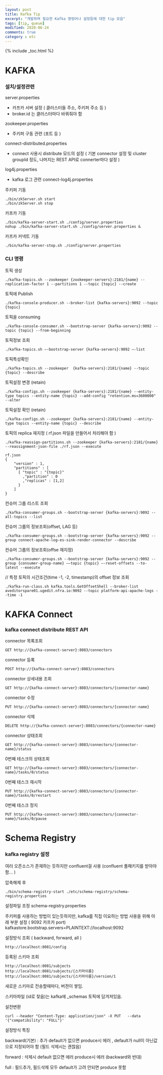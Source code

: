 ```yaml
---
layout: post
title: Kafka Tip
excerpt: "개발하며 필요한 Kafka 명렁어나 설정등에 대한 tip 모음"
tags: [tip, queue]
modified: 2020-06-24
comments: true
category : etc
---
```


{% include _toc.html %}


KAFKA
==============================

### 설치/설정관련


server.properties
- 카프카 서버 설정 ( 클러스터들 주소, 주키퍼 주소 등 )
- broker.id 는 클러스터마다 바꿔줘야 함

zookeeper.properties
- 주키퍼 구동 관련 (포트 등 )

connect-distributed.properties	
- connect 사용시 distribute 모드의 설정 ( 기본 connector 설정 및 cluster groupId 정도, 나머지는 REST API로 connerter마다 설정 )

log4j.properties
- kafka 로그 관련
connect-log4j.properties  


주키퍼 기동
~~~
./bin/zkServer.sh start
./bin/zkServer.sh stop
~~~

카프카 기동
~~~
./bin/kafka-server-start.sh ./config/server.properties
nohup ./bin/kafka-server-start.sh ./config/server.properties &
~~~

카프카 커넥트 기동
~~~
./bin/kafka-server-stop.sh ./config/server.properties
~~~


### CLI 명령

토픽 생성
~~~
./kafka-topics.sh --zookeeper {zookeeper-servers}:2181/{name} --replication-factor 1 --partitions 1 --topic {topic} --create
~~~

토픽에 Publish
~~~
./kafka-console-producer.sh --broker-list {kafka-servers}:9092 --topic {topic}
~~~

토픽을 consuming
~~~
./kafka-console-consumer.sh --bootstrap-server {kafka-servers}:9092 --topic {topic} --from-beginning
~~~


토픽정보 조회
~~~
./kafka-topics.sh —-bootstrap-server {kafka-servers}:9092 —-list
~~~

토픽특성확인
~~~
./kafka-topics.sh --zookeeper  {kafka-servers}:2181/{name} --topic {topic} --describe 
~~~


토픽설정 변경 (retain)
~~~
./kafka-configs.sh --zookeeper {kafka-servers}:2181/{name} --entity-type topics --entity-name {topic} --add-config "retention.ms=3600000" --alter
~~~


토픽설정 확인 (retain)
~~~
./kafka-configs.sh --zookeeper {kafka-servers}:2181/{name} --entity-type topics --entity-name {topic} --describe
~~~

토픽의 replica 재지정 ( rf.json 파일을 만들어서 처리해야 함 )
~~~
./kafka-reassign-partitions.sh --zookeeper {kafka-servers}:2181/{name} --reassignment-json-file ./rf.json --execute

rf.json
{
	"version" : 1,
	"partitions" : [
	  { "topic" : "{topic}"
	    ,"partition" : 0
	    ,"replicas" : [1,2]
	  }
	]
}
~~~



컨슈머 그룹 리스트 조회
~~~
./kafka-consumer-groups.sh --bootstrap-server {kafka-servers}:9092 --all-topics --list
~~~

컨슈머 그룹의 정보조회(offset, LAG 등)
~~~
./kafka-consumer-groups.sh --bootstrap-server {kafka-servers}:9092 --group connect-apache-log-es-sink-render-connector --describe
~~~

컨슈머 그룹의 정보조회(offse 재지정)
~~~
./kafka-consumer-groups.sh --bootstrap-server {kafka-servers}:9092 --group {consumer-group-name} ——topic {topic} —-reset-offsets --to-latest --execute
~~~



// 특정 토픽의 시간조건(time -1, -2, timestamp)의 offset 정보 조회
~~~
./kafka-run-class.sh kafka.tools.GetOffsetShell --broker-list aveditorspare01.ugedit.nfra.io:9092 --topic platform-api-apache-logs --time -1
~~~


KAFKA Connect
=============================

### kafka connect distribute REST API 

connector 목록조회
~~~
GET http://{kafka-connect-server}:8083/connectors
~~~

connector 등록
~~~
POST http://{kafka-connect-server}:8083/connectors
~~~

connector 상세내용 조회
~~~
GET http://{kafka-connect-server}:8083/connectors/{connector-name}
~~~

connector 수정
~~~
PUT http://{kafka-connect-server}:8083/connectors/{connector-name}
~~~

connector 삭제
~~~
DELETE http://{kafka-connect-server}:8083/connectors/{connector-name}
~~~


connector 상태조회
~~~
GET http://{kafka-connect-server}:8083/connectors/{connector-name}/status
~~~

0번째 테스크의 상태조회
~~~
GET http://{kafka-connect-server}:8083/connectors/{connector-name}/tasks/0/status
~~~

0번째 테스크 재시작
~~~
PUT http://{kafka-connect-server}:8083/connectors/{connector-name}/tasks/0/restart
~~~

0번째 테스크 정지
~~~
PUT http://{kafka-connect-server}:8083/connectors/{connector-name}/tasks/0/pause
~~~



Schema Registry
===================


### kafka registry 설정

여러 오픈소스가 존재하는 듯하지만
confluent걸 사용 (confluent 풀패키지를 받아야 함… )

압축해제 후 
~~~
./bin/schema-registry-start ./etc/schema-registry/schema-registry.properties
~~~

설정파일 조정
schema-registry.properties

주키퍼를 사용하는 방법이 있는듯하지만, kafka를 직접 이요하는 방법 사용을 위해 아래 부분 설정 ( 9092 카프카 port)
kafkastore.bootstrap.servers=PLAINTEXT://localhost:9092


설정방식 조회 ( backward, forward, all )
~~~
http://localhost:8081/config
~~~

등록된 스키마 조회
~~~
http://localhost:8081/subjects
http://localhost:8081/subjects/{스키마이름}
http://localhost:8081/subjects/{스키마이름}/version/1
~~~

새로운 스키마로 전송할때마다, 버젼이 쌓임.

스키마파일 (id로 찾음)는 kafka에 _schemas 토픽에 담겨져있음.

설전변환
~~~
curl --header "Content-Type: application/json" -X PUT   --data '{"compatibility": "FULL"}'
~~~

설정방식 특징

backward(기본) :  추가 default가 없으면 produce시 에러 , default가 null이 아닌값으로 지정되어야 함 (필드 삭제시는 괜찮음)
                         
forward : 삭제시 default 없으면 에러 produce시 에러 (backward와 반대)

full : 필드추가, 필드삭제 모두 default가 고려 안되면 produce 못함
